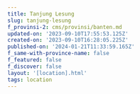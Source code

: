 ```yaml
---
title: Tanjung Lesung
slug: tanjung-lesung
f_provinsi-2: cms/provinsi/banten.md
updated-on: '2023-09-10T17:55:53.125Z'
created-on: '2023-09-10T16:28:05.225Z'
published-on: '2024-01-21T11:33:59.165Z'
f_same-with-province-name: false
f_featured: false
f_discover: false
layout: '[location].html'
tags: location
---
```



